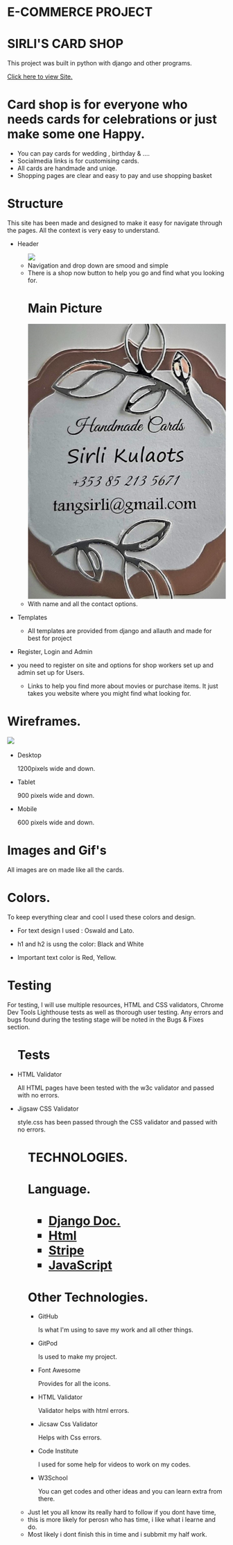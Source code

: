 <DOCTYPE html>
<html lang="eng">
<head>
    <meta charset="UTF-8">
    <meta name="viewport" content="width=device-width, initial-scale=1.0">
    <link rel="stylesheet" href="assets/css/style.css">
<head>
    <body>
    <h1>E-COMMERCE PROJECT</h1>
    <h1>SIRLI'S CARD SHOP</h1>
        <p>
        This project was built in python with django and other programs. 
        </p>
        <a href="" rel="nofollow">Click here to view Site.</a>
        <h1>Card shop is for everyone who needs cards for celebrations or just make some one Happy.</h1>
        <ul>
        <li>You can pay cards for wedding , birthday & ....</li>
        <li>Socialmedia links is for customising cards.</li>
        <li>All cards are handmade and uniqe. </li>
        <li>Shopping pages are clear and easy to pay and use shopping basket</li>
        </ul>
        <h1>Structure</h1>
        <p>This site has been made and designed to make it easy for navigate through the pages.
           All the context is very easy to understand.
        </p>
        <ul>
        <li>
        <p>Header</p>
        <ul>
        <img src="./assets/images/header&hamburgermenu.PNG">
        <li>Navigation and drop down are smood and simple</li>
        <li>There is a shop now button to help you go and find what you looking for.</li>
        <h1>Main Picture</h1>
        <img src="./media/main_page.jpg">
        <li>With name and all the contact options.</li>
        </ul>
        </li>
        <li>
        <p>Templates</p>
        <ul>
        <li>All templates are provided from django and allauth and made for best for project</li>
        </ul>
        <li>
        <p>Register, Login and Admin</p>
        <li>you need to register on site and options for shop workers set up and admin set up for Users.</li>
        <ul>
        <li>Links to help you find more about movies or purchase items. It just takes you website where you might find what looking for.</li>
        </ul>
        </ul>
        <h1>Wireframes.</h1> 
        <img src="./media/">
        <ul>
        <li>Desktop</li>
        <p>1200pixels wide and down.</p>
        <li>Tablet</li>
        <p>900 pixels wide and down.</p>
        <li>Mobile</li>
        <p>600 pixels wide and down.</p>
        </ul>
        <h1>Images and Gif's</h1>
        <p>All images are on made like all the cards.</p>
        <h1>Colors.</h1>
        <p>To keep everything clear and cool I used these colors and design.</p>
        <ul>
        <li>
        <p>For text design I used : Oswald and Lato.</p>
        </li>
        <li>
        <p>h1 and h2 is usng the color: Black and White</p>
        </li>
        <li>
        <p>Important text color is Red, Yellow.</p>
        </li>
        </ul>
        <h1>Testing</h1>
        <p>For testing, I will use multiple resources, HTML and CSS validators, Chrome Dev Tools Lighthouse tests as well as thorough user testing. Any errors and bugs found during the testing stage will be noted in the Bugs & Fixes section.</p>
        <ul>
        <h1>Tests</h1>
        <li>HTML Validator</li>
        <p>All HTML pages have been tested with the w3c validator and passed with no errors.</p>
        <li>Jigsaw CSS Validator</li>
        <p>style.css has been passed through the CSS validator and passed with no errors.</p>
        <ul>
        <h1>TECHNOLOGIES.</h1>
        <h1>Language.<h1>
        <ul>
        <li>
        <a href="https://docs.djangoproject.com/en/4.0/">Django Doc.</a>
        </li>
        <li>
        <a href="https://et.wikipedia.org/wiki/HTML">Html</a>
        </li>
        <li>
        <a href="https://stripe.com/docs">Stripe</a>
        </li>
        <li>
        <a href="https://en.wikipedia.org/wiki/JavaScript">JavaScript</a>
        </li>
        </ul>
        <h1>Other Technologies.</h1>
        <ul>
        <li>GitHub</li>
        <p>Is what I'm using to save my work and all other things.</p>
        <li>GitPod</li>
        <p>Is used to make my project.</p>
        <li>Font Awesome</li>
        <p>Provides for all the icons.</p>
        <li>HTML Validator</li>
        <p>Validator helps with html errors.</p>
        <li>Jicsaw Css Validator</li>
        <p>Helps with Css errors.</p>
        <li>Code Institute</li>
        <p>I used for some help for videos to work on my codes.</p>
        <li>W3School</li>
        <p>You can get codes and other ideas and you can learn extra from there.</p>
        </ul>
        <li>Just let you all know its really hard to follow if you dont have time,</li>
        <li> this is more likely for perosn who has time, i like what i learne and do.</li>
        <li>Most likely i dont finish this in time and i subbmit my half work.</li>       
    </body>
</html>